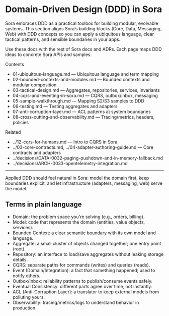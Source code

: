 # Domain-Driven Design (DDD) in Sora

Sora embraces DDD as a practical toolbox for building modular, evolvable systems. This section aligns Sora’s building blocks (Core, Data, Messaging, Web) with DDD concepts so you can apply a ubiquitous language, clear tactical patterns, and sensible boundaries in your apps.

Use these docs with the rest of Sora docs and ADRs. Each page maps DDD ideas to concrete Sora APIs and samples.

Contents
- 01-ubiquitous-language.md — Ubiquitous language and term mapping
- 02-bounded-contexts-and-modules.md — Bounded contexts and modular composition
- 03-tactical-design.md — Aggregates, repositories, services, invariants
- 04-cqrs-and-eventing-in-sora.md — CQRS, outbox/inbox, messaging
- 05-sample-walkthrough.md — Mapping S2/S3 samples to DDD
- 06-testing.md — Testing aggregates and adapters
- 07-anti-corruption-layer.md — ACL patterns at system boundaries
- 08-cross-cutting-and-observability.md — Tracing/metrics, headers, policies

Related
- ../12-cqrs-for-humans.md — Intro to CQRS in Sora
- ../03-core-contracts.md, ../04-adapter-authoring-guide.md — Core contracts and adapters
- ../decisions/DATA-0032-paging-pushdown-and-in-memory-fallback.md
- ../decisions/ARCH-0033-opentelemetry-integration.md

---
Applied DDD should feel natural in Sora: model the domain first, keep boundaries explicit, and let infrastructure (adapters, messaging, web) serve the model.

## Terms in plain language
- Domain: the problem space you're solving (e.g., orders, billing).
- Model: code that represents the domain (entities, value objects, services).
- Bounded Context: a clear semantic boundary with its own model and language.
- Aggregate: a small cluster of objects changed together; one entry point (root).
- Repository: an interface to load/save aggregates without leaking storage details.
- CQRS: separate paths for commands (writes) and queries (reads).
- Event (Domain/Integration): a fact that something happened; used to notify others.
- Outbox/Inbox: reliability patterns to publish/consume events safely.
- Eventual Consistency: different parts agree over time, not instantly.
- ACL (Anti-Corruption Layer): a translator to keep external models from polluting yours.
- Observability: tracing/metrics/logs to understand behavior in production.
